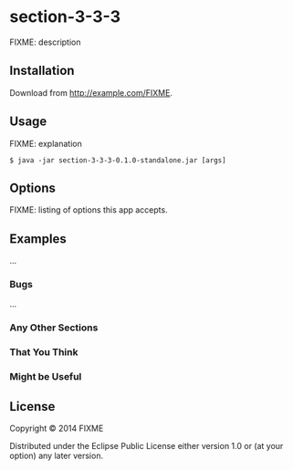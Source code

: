 # section-3-3-3

FIXME: description

## Installation

Download from http://example.com/FIXME.

## Usage

FIXME: explanation

    $ java -jar section-3-3-3-0.1.0-standalone.jar [args]

## Options

FIXME: listing of options this app accepts.

## Examples

...

### Bugs

...

### Any Other Sections
### That You Think
### Might be Useful

## License

Copyright © 2014 FIXME

Distributed under the Eclipse Public License either version 1.0 or (at
your option) any later version.
